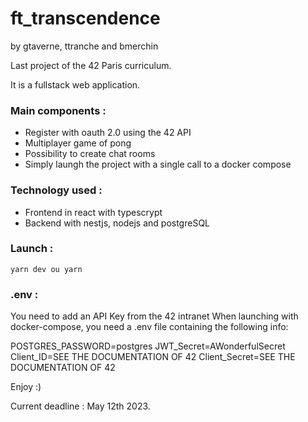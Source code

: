<!--
install postgres: https://www.enterprisedb.com/downloads/postgres-postgresql-downloads
npm install --save @nestjs/typeorm typeorm pg
//better to set synchronize false if in production in orm.config


GTAVERNE:
todo:
- Les Alertes avec le 2FA


-->
# ft_transcendence

by gtaverne, ttranche and bmerchin

Last project of the 42 Paris curriculum.

It is a fullstack web application.

### Main components :
- Register with oauth 2.0 using the 42 API
- Multiplayer game of pong
- Possibility to create chat rooms
- Simply laungh the project with a single call to a docker compose

### Technology used :
- Frontend in react with typescrypt
- Backend with nestjs, nodejs and postgreSQL

### Launch :
```
yarn dev ou yarn 
```

### .env :
You need to add an API Key from the 42 intranet
When launching with docker-compose, you need a .env file containing the following info:

POSTGRES_PASSWORD=postgres
JWT_Secret=AWonderfulSecret
Client_ID=SEE THE DOCUMENTATION OF 42
Client_Secret=SEE THE DOCUMENTATION OF 42

Enjoy :)

Current deadline : May 12th 2023.
